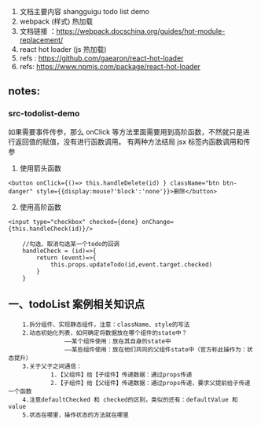 1. 文档主要内容 shangguigu todo list demo
2. webpack (样式) 热加载
3. 文档链接 ：https://webpack.docschina.org/guides/hot-module-replacement/
4. react hot loader (js 热加载)
5. refs : https://github.com/gaearon/react-hot-loader
6. refs: https://www.npmjs.com/package/react-hot-loader

## notes:

### src-todolist-demo

如果需要事件传参，那么 onClick 等方法里面需要用到高阶函数，不然就只是进行返回值的赋值，没有进行函数调用。
有两种方法结局 jsx 标签内函数调用和传参

1. 使用箭头函数

```
<button onClick={()=> this.handleDelete(id) } className="btn btn-danger" style={{display:mouse?'block':'none'}}>删除</button>
```

2. 使用高阶函数

```
<input type="checkbox" checked={done} onChange={this.handleCheck(id)}/>

	//勾选、取消勾选某一个todo的回调
	handleCheck = (id)=>{
		return (event)=>{
			this.props.updateTodo(id,event.target.checked)
		}
	}
```

## 一、todoList 案例相关知识点

    	1.拆分组件、实现静态组件，注意：className、style的写法
    	2.动态初始化列表，如何确定将数据放在哪个组件的state中？
    				——某个组件使用：放在其自身的state中
    				——某些组件使用：放在他们共同的父组件state中（官方称此操作为：状态提升）
    	3.关于父子之间通信：
    			1.【父组件】给【子组件】传递数据：通过props传递
    			2.【子组件】给【父组件】传递数据：通过props传递，要求父提前给子传递一个函数
    	4.注意defaultChecked 和 checked的区别，类似的还有：defaultValue 和 value
    	5.状态在哪里，操作状态的方法就在哪里
